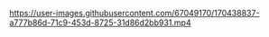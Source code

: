 

https://user-images.githubusercontent.com/67049170/170438837-a777b86d-71c9-453d-8725-31d86d2bb931.mp4

